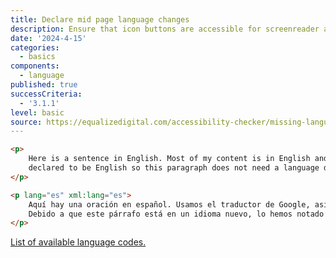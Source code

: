 ```yaml
---
title: Declare mid page language changes
description: Ensure that icon buttons are accessible for screenreader and other assistive technologies.
date: '2024-4-15'
categories:
  - basics
components:
  - language
published: true
successCriteria:
  - '3.1.1'
level: basic
source: https://equalizedigital.com/accessibility-checker/missing-language-declaration/
---
```


```html
<p>
	Here is a sentence in English. Most of my content is in English and the main document language is
	declared to be English so this paragraph does not need a language declaration.
</p>

<p lang="es" xml:lang="es">
	Aquí hay una oración en español. Usamos el traductor de Google, así que espero que sea correcto.
	Debido a que este párrafo está en un idioma nuevo, lo hemos notado en el HTML del párrafo.
</p>
```

[List of available language codes.](https://www.w3schools.com/tags/ref_language_codes.asp)
